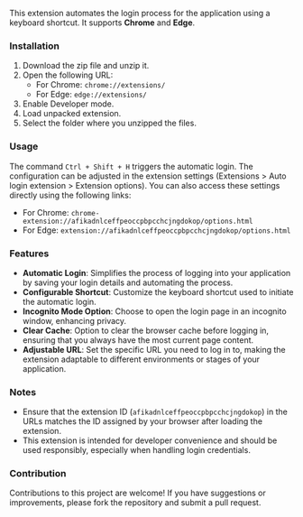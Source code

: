 This extension automates the login process for the application using a keyboard shortcut. It supports **Chrome** and **Edge**.

### Installation
1. Download the zip file and unzip it.
2. Open the following URL:
   - For Chrome: `chrome://extensions/`
   - For Edge: `edge://extensions/`
3. Enable Developer mode.
4. Load unpacked extension.
5. Select the folder where you unzipped the files.

### Usage
The command `Ctrl + Shift + H` triggers the automatic login. The configuration can be adjusted in the extension settings (Extensions > Auto login extension > Extension options). You can also access these settings directly using the following links:
- For Chrome: `chrome-extension://afikadnlceffpeoccpbpcchcjngdokop/options.html`
- For Edge: `extension://afikadnlceffpeoccpbpcchcjngdokop/options.html`

### Features
- **Automatic Login**: Simplifies the process of logging into your application by saving your login details and automating the process.
- **Configurable Shortcut**: Customize the keyboard shortcut used to initiate the automatic login.
- **Incognito Mode Option**: Choose to open the login page in an incognito window, enhancing privacy.
- **Clear Cache**: Option to clear the browser cache before logging in, ensuring that you always have the most current page content.
- **Adjustable URL**: Set the specific URL you need to log in to, making the extension adaptable to different environments or stages of your application.

### Notes
- Ensure that the extension ID (`afikadnlceffpeoccpbpcchcjngdokop`) in the URLs matches the ID assigned by your browser after loading the extension.
- This extension is intended for developer convenience and should be used responsibly, especially when handling login credentials.

### Contribution
Contributions to this project are welcome! If you have suggestions or improvements, please fork the repository and submit a pull request.
